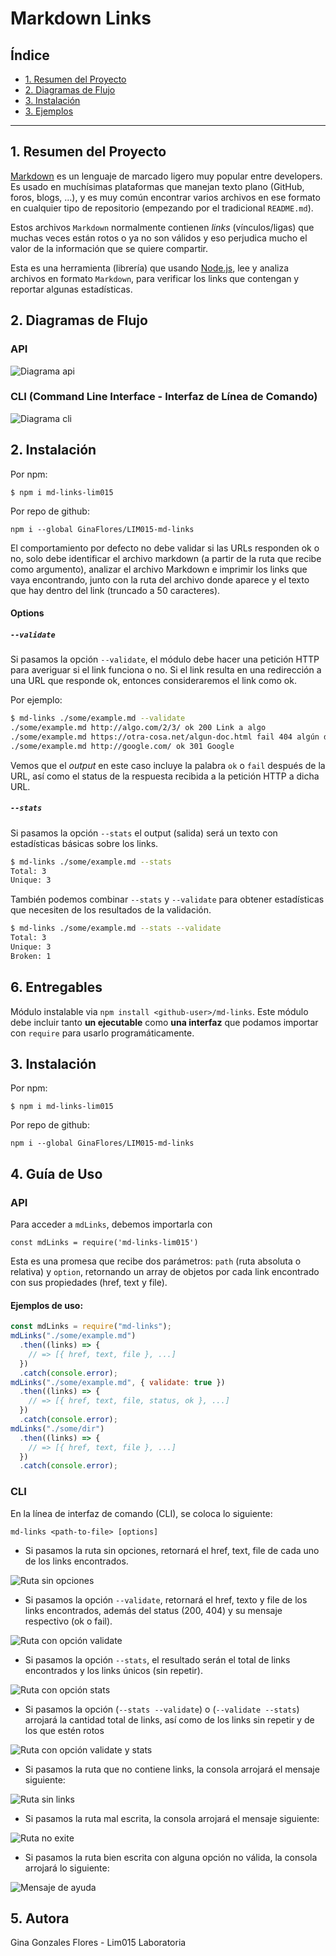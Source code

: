 # Markdown Links

## Índice

- [1. Resumen del Proyecto](#1-resumen-del-proyecto)
- [2. Diagramas de Flujo](#2-diagramas-de-flujo)
- [3. Instalación ](#3-objetivos-de-aprendizaje)
- [3. Ejemplos ](#4-ejemplos)

---

## 1. Resumen del Proyecto

[Markdown](https://es.wikipedia.org/wiki/Markdown) es un lenguaje de marcado
ligero muy popular entre developers. Es usado en muchísimas plataformas que
manejan texto plano (GitHub, foros, blogs, ...), y es muy común
encontrar varios archivos en ese formato en cualquier tipo de repositorio
(empezando por el tradicional `README.md`).

Estos archivos `Markdown` normalmente contienen _links_ (vínculos/ligas) que
muchas veces están rotos o ya no son válidos y eso perjudica mucho el valor de
la información que se quiere compartir.

Esta es una herramienta (librería) que usando [Node.js](https://nodejs.org/), lee y analiza archivos
en formato `Markdown`, para verificar los links que contengan y reportar
algunas estadísticas.

## 2. Diagramas de Flujo

### API

![Diagrama api](./images/api.jpg)

### CLI (Command Line Interface - Interfaz de Línea de Comando)

![Diagrama cli](./images/cli.jpg)

## 2. Instalación

Por npm:

`$ npm i md-links-lim015`

Por repo de github:

`npm i --global GinaFlores/LIM015-md-links`

El comportamiento por defecto no debe validar si las URLs responden ok o no,
solo debe identificar el archivo markdown (a partir de la ruta que recibe como
argumento), analizar el archivo Markdown e imprimir los links que vaya
encontrando, junto con la ruta del archivo donde aparece y el texto
que hay dentro del link (truncado a 50 caracteres).

#### Options

##### `--validate`

Si pasamos la opción `--validate`, el módulo debe hacer una petición HTTP para
averiguar si el link funciona o no. Si el link resulta en una redirección a una
URL que responde ok, entonces consideraremos el link como ok.

Por ejemplo:

```sh
$ md-links ./some/example.md --validate
./some/example.md http://algo.com/2/3/ ok 200 Link a algo
./some/example.md https://otra-cosa.net/algun-doc.html fail 404 algún doc
./some/example.md http://google.com/ ok 301 Google
```

Vemos que el _output_ en este caso incluye la palabra `ok` o `fail` después de
la URL, así como el status de la respuesta recibida a la petición HTTP a dicha
URL.

##### `--stats`

Si pasamos la opción `--stats` el output (salida) será un texto con estadísticas
básicas sobre los links.

```sh
$ md-links ./some/example.md --stats
Total: 3
Unique: 3
```

También podemos combinar `--stats` y `--validate` para obtener estadísticas que
necesiten de los resultados de la validación.

```sh
$ md-links ./some/example.md --stats --validate
Total: 3
Unique: 3
Broken: 1
```

## 6. Entregables

Módulo instalable via `npm install <github-user>/md-links`. Este módulo debe
incluir tanto **un ejecutable** como **una interfaz** que podamos importar con `require`
para usarlo programáticamente.




## 3. Instalación

Por npm:

`$ npm i md-links-lim015`

Por repo de github:

`npm i --global GinaFlores/LIM015-md-links`

## 4. Guía de Uso

### API

Para acceder a `mdLinks`, debemos importarla con

`const mdLinks = require('md-links-lim015')`

Esta es una promesa que recibe dos parámetros: `path` (ruta absoluta o relativa) y `option`, retornando un array de objetos por cada link encontrado con sus propiedades (href, text y file).

#### Ejemplos de uso:
```js
const mdLinks = require("md-links");
mdLinks("./some/example.md")
  .then((links) => {
    // => [{ href, text, file }, ...]
  })
  .catch(console.error);
mdLinks("./some/example.md", { validate: true })
  .then((links) => {
    // => [{ href, text, file, status, ok }, ...]
  })
  .catch(console.error);
mdLinks("./some/dir")
  .then((links) => {
    // => [{ href, text, file }, ...]
  })
  .catch(console.error);
```

### CLI

En la línea de interfaz de comando (CLI), se coloca lo siguiente:

`md-links <path-to-file> [options]`

- Si pasamos la ruta sin opciones, retornará el href, text, file de cada uno de los links encontrados.

![Ruta sin opciones](./img/sin-opciones.png)

- Si pasamos la opción `--validate`, retornará el href, texto y file de los links encontrados, además del status (200, 404) y su mensaje respectivo (ok o fail).

![Ruta con opción validate](./img/opcion-validate.png)

- Si pasamos la opción `--stats`, el resultado serán el total de links encontrados y los links únicos (sin repetir).

![Ruta con opción stats](./img/opcion-stats.png)

- Si pasamos la opción (`--stats --validate`) o (`--validate --stats`) arrojará la cantidad total de links, así como de los links sin repetir y de los que estén rotos

![Ruta con opción validate y stats](./img/opcion-validate-y-stats.png)

- Si pasamos la ruta que no contiene links, la consola arrojará el mensaje siguiente:

![Ruta sin links](./img/no-hay-links.png)

- Si pasamos la ruta mal escrita, la consola arrojará el mensaje siguiente:

![Ruta no exite](./img/no-existe-la-ruta.png)

- Si pasamos la ruta bien escrita con alguna opción no válida, la consola arrojará lo siguiente:

![Mensaje de ayuda](./img/mensaje-ayuda.png)

## 5. Autora
Gina Gonzales Flores - Lim015 Laboratoria